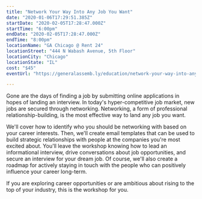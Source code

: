 ```yaml
---
title: "Network Your Way Into Any Job You Want"
date: "2020-01-06T17:29:51.385Z"
startDate: "2020-02-05T17:28:47.000Z"
startTime: "6:00pm"
endDate: "2020-02-05T17:28:47.000Z"
endTime: "8:00pm"
locationName: "GA Chicago @ Rent 24"
locationStreet: "444 N Wabash Avenue, 5th Floor"
locationCity: "Chicago"
locationState: "IL"
cost: "$45"
eventUrl: "https://generalassemb.ly/education/network-your-way-into-any-job-you-want/chicago/95439"

---
```


Gone are the days of finding a job by submitting online applications in hopes of landing an interview. In today's hyper-competitive job market, new jobs are secured through networking. Networking, a form of professional relationship-building, is the most effective way to land any job you want.

We'll cover how to identify who you should be networking with based on your career interests. Then, we'll create email templates that can be used to build strategic relationships with people at the companies you're most excited about. You'll leave the workshop knowing how to lead an informational interview, drive conversations about job opportunities, and secure an interview for your dream job. Of course, we'll also create a roadmap for actively staying in touch with the people who can positively influence your career long-term.

If you are exploring career opportunities or are ambitious about rising to the top of your industry, this is the workshop for you.

